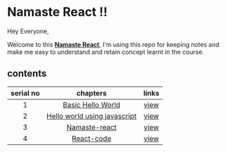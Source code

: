 # Namaste React !!

Hey Everyone,

Welcome to this [**Namaste React**](https://namastedev.com/namaste-react/),
I'm using this repo for keeping notes and make me easy to understand and retain concept learnt in the course.

## contents

| serial no |                      chapters                      |       links       |
| :-------: | :------------------------------------------------: | :---------------: |
|     1     |      [Basic Hello World](chapter1/readme.md)       | [view](chapter1/) |
|     2     | [Hello world using javascript](chapter2/readme.md) | [view](chapter2/) |
|     3     |        [Namaste-react](chapter3/readme.md)         | [view](chapter3/) |
|     4     |          [React-code](chapter4/readme.md)          | [view](chapter4/) |

